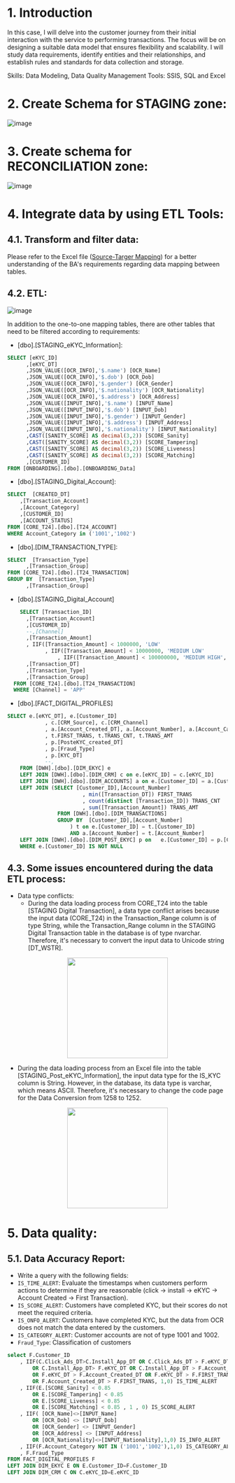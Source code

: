 # 1. Introduction

In this case, I will delve into the customer journey from their initial interaction with the service to performing transactions. The focus will be on designing a suitable data model that ensures flexibility and scalability. I will study data requirements, identify entities and their relationships, and establish rules and standards for data collection and storage.

Skills: Data Modeling, Data Quality Management
Tools: SSIS, SQL and Excel

# 2. Create Schema for STAGING zone:

![image](https://github.com/baoan102/Customer-Onboading/assets/154876263/b535d495-02b4-45d9-b90a-79ab6b74f032)

# 3. Create schema for RECONCILIATION zone:

![image](https://github.com/baoan102/Customer-Onboading/assets/154876263/ec948087-260b-42d3-9f44-05f518867e60)

# 4. Integrate data by using ETL Tools:
## 4.1. Transform and filter data:
Please refer to the Excel file ([Source-Targer Mapping](https://github.com/baoan102/Customer-Onboading/blob/main/Case%202%20-%20Metadata%20-%20Security%20and%20Quality/Source-Target_Mapping.xlsx)) for a better understanding of the BA's requirements regarding data mapping between tables.
## 4.2. ETL:

![image](https://github.com/baoan102/Customer-Onboading/assets/154876263/e2eee1b4-d662-4d43-9611-e32520339464)

In addition to the one-to-one mapping tables, there are other tables that need to be filtered according to requirements:

-	 [dbo].[STAGING_eKYC_Information]:
``` sql
SELECT [eKYC_ID]
      ,[eKYC_DT]
      ,JSON_VALUE([OCR_INFO],'$.name') [OCR_Name]
	  ,JSON_VALUE([OCR_INFO],'$.dob') [OCR_Dob]
	  ,JSON_VALUE([OCR_INFO],'$.gender') [OCR_Gender]
	  ,JSON_VALUE([OCR_INFO],'$.nationality') [OCR_Nationality]
	  ,JSON_VALUE([OCR_INFO],'$.address') [OCR_Address]
	  ,JSON_VALUE([INPUT_INFO],'$.name') [INPUT_Name]
	  ,JSON_VALUE([INPUT_INFO],'$.dob') [INPUT_Dob]
	  ,JSON_VALUE([INPUT_INFO],'$.gender') [INPUT_Gender]
	  ,JSON_VALUE([INPUT_INFO],'$.address') [INPUT_Address]
	  ,JSON_VALUE([INPUT_INFO],'$.nationality') [INPUT_Nationality]
      ,CAST([SANITY_SCORE] AS decimal(3,2)) [SCORE_Sanity]
	  ,CAST([SANITY_SCORE] AS decimal(3,2)) [SCORE_Tampering]
	  ,CAST([SANITY_SCORE] AS decimal(3,2)) [SCORE_Liveness]
	  ,CAST([SANITY_SCORE] AS decimal(3,2)) [SCORE_Matching]
      ,[CUSTOMER_ID]
FROM [ONBOARDING].[dbo].[ONBOARDING_Data]
```
-	 [dbo].[STAGING_Digital_Account]:
  ``` sql
SELECT  [CREATED_DT]
      ,[Transaction_Account]
      ,[Account_Category]
      ,[CUSTOMER_ID]
      ,[ACCOUNT_STATUS]
FROM [CORE_T24].[dbo].[T24_ACCOUNT]
WHERE Account_Category in ('1001','1002')
```
-	[dbo].[DIM_TRANSACTION_TYPE]:
```sql
SELECT  [Transaction_Type]
      ,[Transaction_Group]
FROM [CORE_T24].[dbo].[T24_TRANSACTION]
GROUP BY  [Transaction_Type]
      ,[Transaction_Group]
```
-	[dbo].[STAGING_Digital_Account]
```sql
 	SELECT [Transaction_ID]
      ,[Transaction_Account]
      ,[CUSTOMER_ID]
      --,[Channel]
	  ,[Transaction_Amount]
	  , IIF([Transaction_Amount] < 1000000, 'LOW'
			, IIF([Transaction_Amount] < 10000000, 'MEDIUM LOW'
				, IIF([Transaction_Amount] < 100000000, 'MEDIUM HIGH', 'HIGH')))   [Transaction_Range]
	  ,[Transaction_DT]
      ,[Transaction_Type]
      ,[Transaction_Group]
  FROM [CORE_T24].[dbo].[T24_TRANSACTION]
  WHERE [Channel] = 'APP'
```
-	[dbo].[FACT_DIGITAL_PROFILES]
```sql
SELECT e.[eKYC_DT], e.[Customer_ID]
			, c.[CRM_Source], c.[CRM_Channel]
			, a.[Account_Created_DT], a.[Account_Number], a.[Account_Category], a.[Account_Status]
			, t.FIRST_TRANS, t.TRANS_CNT, t.TRANS_AMT
			, p.[PosteKYC_created_DT]
			, p.[Fraud_Type] 
			, p.[KYC_DT] 
			--, 
	FROM [DWH].[dbo].[DIM_EKYC] e
	LEFT JOIN [DWH].[dbo].[DIM_CRM] c on e.[eKYC_ID] = c.[eKYC_ID]
	LEFT JOIN [DWH].[dbo].[DIM_ACCOUNTS] a on e.[Customer_ID] = a.[Customer_ID]
	LEFT JOIN (SELECT [Customer_ID],[Account_Number]
						, min([Transaction_DT]) FIRST_TRANS
						, count(distinct [Transaction_ID]) TRANS_CNT
						, sum([Transaction_Amount]) TRANS_AMT
				FROM [DWH].[dbo].[DIM_TRANSACTIONS]
				GROUP BY  [Customer_ID],[Account_Number]
					) t on e.[Customer_ID] = t.[Customer_ID] 
					AND a.[Account_Number] = t.[Account_Number]
	LEFT JOIN [DWH].[dbo].[DIM_POST_EKYC] p on   e.[Customer_ID] = p.[Customer_ID]
	WHERE e.[Customer_ID] IS NOT NULL
```
## 4.3. Some issues encountered during the data ETL process:

- Data type conflicts:
  - During the data loading process from CORE_T24 into the table [STAGING Digital Transaction], a data type conflict arises because the input data (CORE_T24) in the Transaction_Range column is of type String, while the Transaction_Range column in the STAGING Digital Transaction table in the database is of type nvarchar. Therefore, it's necessary to convert the input data to Unicode string [DT_WSTR].

<p align="center">
  <img src="https://github.com/baoan102/Customer-Onboading/assets/154876263/5dbfeaab-cced-4775-949f-df2e517fc9a4" width="230" >
</p>

 - During the data loading process from an Excel file into the table [STAGING_Post_eKYC_Information], the input data type for the IS_KYC column is String. However, in the database, its data type is varchar, which means ASCII. Therefore, it's necessary to change the code page for the Data Conversion from 1258 to 1252.

<p align="center">
  <img src="https://github.com/baoan102/Customer-Onboading/assets/154876263/6939ee02-3e8a-462e-a9c5-094b659ccdaa" width="230" >
</p>

# 5. Data quality:
## 5.1. Data Accuracy Report:
- 	Write a query with the following fields:
 - `IS_TIME_ALERT`: Evaluate the timestamps when customers perform actions to determine if they are reasonable (click -> install -> eKYC -> Account Created -> First Transaction).
 - `IS_SCORE_ALERT`: Customers have completed KYC, but their scores do not meet the required criteria.
 - `IS_ONFO_ALERT`: Customers have completed KYC, but the data from OCR does not match the data entered by the customers.
 - `IS_CATEGORY_ALERT`: Customer accounts are not of type 1001 and 1002.
 - `Fraud_Type`: Classification of customers

```sql
select F.Customer_ID
	, IIF(C.Click_Ads_DT>C.Install_App_DT OR C.Click_Ads_DT > F.eKYC_DT OR C.Click_Ads_DT > F.Account_Created_DT OR C.Click_Ads_DT > F.FIRST_TRANS
		OR C.Install_App_DT> F.eKYC_DT OR C.Install_App_DT > F.Account_Created_DT OR C.Install_App_DT > F.FIRST_TRANS
		OR F.eKYC_DT > F.Account_Created_DT OR F.eKYC_DT > F.FIRST_TRANS
		OR F.Account_Created_DT > F.FIRST_TRANS, 1,0) IS_TIME_ALERT
	, IIF(E.[SCORE_Sanity] < 0.85  
		OR E.[SCORE_Tampering] < 0.85 
		OR E.[SCORE_Liveness] < 0.85 
		OR E.[SCORE_Matching] < 0.85 , 1 , 0) IS_SCORE_ALERT
	, IIF( [OCR_Name]<>[INPUT_Name]
		OR [OCR_Dob] <> [INPUT_Dob]
		OR [OCR_Gender] <> [INPUT_Gender]
        OR [OCR_Address] <> [INPUT_Address]
        OR [OCR_Nationality]<>[INPUT_Nationality],1,0) IS_INFO_ALERT
	, IIF(F.Account_Category NOT IN ('1001','1002'),1,0) IS_CATEGORY_ALERT
	, F.Fraud_Type
FROM FACT_DIGITAL_PROFILES F
LEFT JOIN DIM_EKYC E ON E.Customer_ID=F.Customer_ID
LEFT JOIN DIM_CRM C ON C.eKYC_ID=E.eKYC_ID
```
